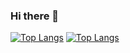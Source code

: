 ### Hi there 👋
[![Top Langs](https://github-readme-stats.vercel.app/api/top-langs/?username=kyg0711)](https://github.com/kyg0711/github-readme-stats)
[![Top Langs](https://github-readme-stats.vercel.app/api/top-langs/?username=kyg0711&layout=compact)](https://github.com/kyg0711/github-readme-stats)
